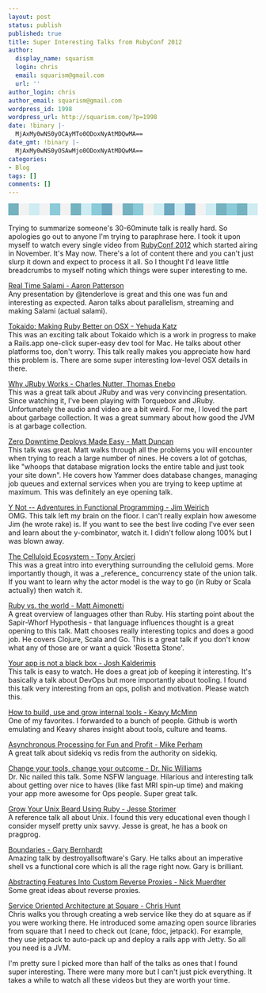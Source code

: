 ```yaml
---
layout: post
status: publish
published: true
title: Super Interesting Talks from RubyConf 2012
author:
  display_name: squarism
  login: chris
  email: squarism@gmail.com
  url: ''
author_login: chris
author_email: squarism@gmail.com
wordpress_id: 1998
wordpress_url: http://squarism.com/?p=1998
date: !binary |-
  MjAxMy0wNS0yOCAyMTo0ODoxNyAtMDQwMA==
date_gmt: !binary |-
  MjAxMy0wNS0yOSAwMjo0ODoxNyAtMDQwMA==
categories:
- Blog
tags: []
comments: []
---
```

<p><img src="/uploads/2013/05/pixel-ribbon_chem.png" alt="pixel-ribbon_chem" width="576" height="24" class="aligncenter size-full wp-image-1999" /></p>
<p>Trying to summarize someone's 30-60minute talk is really hard.  So apologies go out to anyone I'm trying to paraphrase here.  I took it upon myself to watch every single video from <a href="http://www.confreaks.com/events/rubyconf2012?sort=post">RubyConf 2012</a> which started airing in November.  It's May now.  There's a lot of content there and you can't just slurp it down and expect to process it all.  So I thought I'd leave little breadcrumbs to myself noting which things were super interesting to me.</p>

<p><a href="http://www.confreaks.com/videos/1291-rubyconf2012-real-time-salami">Real Time Salami - Aaron Patterson</a><br/>
Any presentation by @tenderlove is great and this one was fun and interesting as expected.  Aaron talks about parallelism, streaming and making Salami (actual salami).</p>

<p><a href="http://www.confreaks.com/videos/1284-rubyconf2012-tokaido-making-ruby-better-on-osx">Tokaido: Making Ruby Better on OSX - Yehuda Katz</a><br/>
This was an exciting talk about Tokaido which is a work in progress to make a Rails.app one-click super-easy dev tool for Mac.  He talks about other platforms too, don't worry.  This talk really makes you appreciate how hard this problem is.  There are some super interesting low-level OSX details in there.</p>

<p><a href="http://www.confreaks.com/videos/1281-rubyconf2012-why-jruby-works">Why JRuby Works - Charles Nutter, Thomas Enebo</a><br/>
This was a great talk about JRuby and was very convincing presentation.  Since watching it, I've been playing with Torquebox and JRuby.  Unfortunately the audio and video are a bit weird.  For me, I loved the part about garbage collection.  It was a great summary about how good the JVM is at garbage collection.</p>

<p><a href="http://www.confreaks.com/videos/1279-rubyconf2012-zero-downtime-deploys-made-easy">Zero Downtime Deploys Made Easy - Matt Duncan</a><br/>
This talk was great.  Matt walks through all the problems you will encounter when trying to reach a large number of nines.  He covers a lot of gotchas, like "whoops that database migration locks the entire table and just took your site down".  He covers how Yammer does database changes, managing job queues and external services when you are trying to keep uptime at maximum.  This was definitely an eye opening talk.</p>

<p><a href="http://www.confreaks.com/videos/1287-rubyconf2012-y-not-adventures-in-functional-programming">Y Not -- Adventures in Functional Programming - Jim Weirich</a><br/>
OMG.  This talk left my brain on the floor.  I can't really explain how awesome Jim (he wrote rake) is.  If you want to see the best live coding I've ever seen and learn about the y-combinator, watch it.  I didn't follow along 100% but I was blown away.</p>

<p><a href="http://www.confreaks.com/videos/1302-rubyconf2012-the-celluloid-ecosystem">The Celluloid Ecosystem - Tony Arcieri</a><br/>
This was a great intro into everything surrounding the celluloid gems.  More importantly though, it was a _reference_ concurrency state of the union talk.  If you want to learn why the actor model is the way to go (in Ruby or Scala actually) then watch it.</p>

<p><a href="http://www.confreaks.com/videos/1288-rubyconf2012-ruby-vs-the-world">Ruby vs. the world -  Matt Aimonetti</a><br/>
A great overview of languages other than Ruby.  His starting point about the Sapir-Whorf Hypothesis - that language influences thought is a great opening to this talk.  Matt chooses really interesting topics and does a good job.  He covers Clojure, Scala and Go.  This is a great talk if you don't know what any of those are or want a quick 'Rosetta Stone'.</p>

<p><a href="http://www.confreaks.com/videos/1282-rubyconf2012-your-app-is-not-a-black-box">Your app is not a black box - Josh Kalderimis</a><br/>
This talk is easy to watch.  He does a great job of keeping it interesting.  It's basically a talk about DevOps but more importantly about tooling.  I found this talk very interesting from an ops, polish and motivation.  Please watch this.</p>

<p><a href="http://www.confreaks.com/videos/1292-rubyconf2012-how-to-build-use-and-grow-internal-tools">How to build, use and grow internal tools - Keavy McMinn</a><br/>
One of my favorites.  I forwarded to a bunch of people.  Github is worth emulating and Keavy shares insight about tools, culture and teams.</p>

<p><a href="http://www.confreaks.com/videos/1290-rubyconf2012-asynchronous-processing-for-fun-and-profit">Asynchronous Processing for Fun and Profit - Mike Perham</a><br/>
A great talk about sidekiq vs redis from the authority on sidekiq.</p>

<p><a href="http://www.confreaks.com/videos/1295-rubyconf2012-change-your-tools-change-your-outcome-the-next-frontier-of-deployment">Change your tools, change your outcome - Dr. Nic Williams</a><br/>
Dr. Nic nailed this talk.  Some NSFW language.  Hilarious and interesting talk about getting over nice to haves (like fast MRI spin-up time) and making your app more awesome for Ops people.  Super great talk.</p>

<p><a href="http://www.confreaks.com/videos/1289-rubyconf2012-grow-your-unix-beard-using-ruby">Grow Your Unix Beard Using Ruby - Jesse Storimer</a><br/>
A reference talk all about Unix.  I found this very educational even though I consider myself pretty unix savvy.  Jesse is great, he has a book on pragprog.</p>

<p><a href="http://www.confreaks.com/videos/1314-rubyconf2012-boundaries">Boundaries - Gary Bernhardt</a><br/>
Amazing talk by destroyallsoftware's Gary.  He talks about an imperative shell vs a functional core which is all the rage right now.  Gary is brilliant.</p>

<p><a href="http://www.confreaks.com/videos/1270-rubyconf2012-abstracting-features-into-custom-reverse-proxies-or-making-better-lemonade-from-chaos">Abstracting Features Into Custom Reverse Proxies - Nick Muerdter</a><br/>
Some great ideas about reverse proxies.</p>

<p><a href="http://www.confreaks.com/videos/1273-rubyconf2012-service-oriented-architecture-at-square">Service Oriented Architecture at Square - Chris Hunt</a><br/>
Chris walks you through creating a web service like they do at square as if you were working there.  He introduced some amazing open source libraries from square that I need to check out (cane, fdoc, jetpack).  For example, they use jetpack to auto-pack up and deploy a rails app with Jetty.  So all you need is a JVM.</p>

<p>I'm pretty sure I picked more than half of the talks as ones that I found super interesting.  There were many more but I can't just pick everything.  It takes a while to watch all these videos but they are worth your time.</p>
